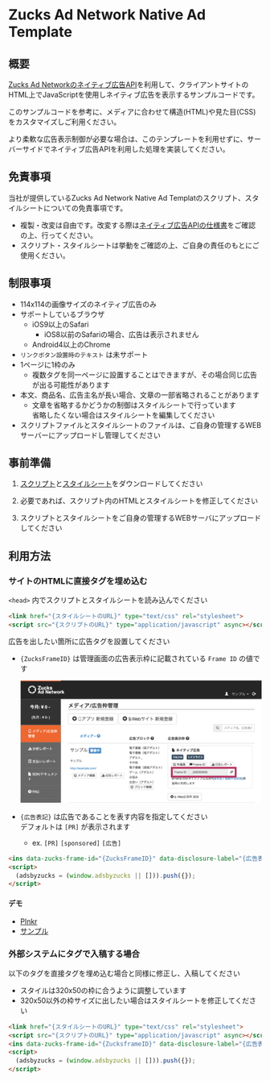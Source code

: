 # Zucks Ad Network Native Ad Template

## 概要

[Zucks Ad Networkのネイティブ広告API](https://github.com/zucks/ZucksAdNetworkDocuments/blob/master/webapi/Zucks-Ad-Network-Native-api-specification-v2.md)を利用して、クライアントサイトのHTML上でJavaScriptを使用しネイティブ広告を表示するサンプルコードです。

このサンプルコードを参考に、メディアに合わせて構造(HTML)や見た目(CSS)をカスタマイズしご利用ください。

より柔軟な広告表示制御が必要な場合は、このテンプレートを利用せずに、サーバーサイドでネイティブ広告APIを利用した処理を実装してください。


## 免責事項

当社が提供しているZucks Ad Network Native Ad Templatのスクリプト、スタイルシートについての免責事項です。

* 複製・改変は自由です。改変する際は[ネイティブ広告APIの仕様書](https://github.com/zucks/ZucksAdNetworkDocuments/blob/master/webapi/Zucks-Ad-Network-Native-api-specification-v2.md)をご確認の上、行ってください。
* スクリプト・スタイルシートは挙動をご確認の上、ご自身の責任のもとにご使用ください。


## 制限事項

* 114x114の画像サイズのネイティブ広告のみ
* サポートしているブラウザ　
    * iOS9以上のSafari
        * iOS8以前のSafariの場合、広告は表示されません
    * Android4以上のChrome
* `リンクボタン設置時のテキスト` は未サポート
* 1ページに1枠のみ
    * 複数タグを同一ページに設置することはできますが、その場合同じ広告が出る可能性があります
* 本文、商品名、広告主名が長い場合、文章の一部省略されることがあります
    * 文章を省略するかどうかの制御はスタイルシートで行っています  
      省略したくない場合はスタイルシートを編集してください
* スクリプトファイルとスタイルシートのファイルは、ご自身の管理するWEBサーバーにアップロードし管理してください


## 事前準備

1. [スクリプト](https://ms.zucksadnetwork.com/media/native/template/native-114x114-01.js)と[スタイルシート](https://ms.zucksadnetwork.com/media/native/template/native-114x114-01.css)をダウンロードしてください

2. 必要であれば、スクリプト内のHTMLとスタイルシートを修正してください

3. スクリプトとスタイルシートをご自身の管理するWEBサーバにアップロードしてください


## 利用方法

### サイトのHTMLに直接タグを埋め込む

`<head>` 内でスクリプトとスタイルシートを読み込んでください

```html
<link href="{スタイルシートのURL}" type="text/css" rel="stylesheet">
<script src="{スクリプトのURL}" type="application/javascript" async></script>
```

広告を出したい箇所に広告タグを設置してください

* `{ZucksFrameID}` は管理画面の広告表示枠に記載されている `Frame ID` の値です

    ![例](frameid.png)


* `{広告表記}` は広告であることを表す内容を指定してください  
    デフォルトは `[PR]` が表示されます
    * ex. `[PR]` `[sponsored]` `[広告]`

```html
<ins data-zucks-frame-id="{ZucksFrameID}" data-disclosure-label="{広告表記}"></ins>
<script>
  (adsbyzucks = (window.adsbyzucks || [])).push({});
</script>
```

#### デモ

* [Plnkr](http://embed.plnkr.co/rwg9gry03ADK6PljJfXd/)
* [サンプル](https://ms.zucksadnetwork.com/media/native/template/114x114.html)


### 外部システムにタグで入稿する場合


以下のタグを直接タグを埋め込む場合と同様に修正し、入稿してください

* スタイルは320x50の枠に合うように調整しています
* 320x50以外の枠サイズに出したい場合はスタイルシートを修正してください

```html
<link href="{スタイルシートのURL}" type="text/css" rel="stylesheet">
<script src="{スクリプトのURL}" type="application/javascript" async></script>
<ins data-zucks-frame-id="{ZucksframeID}" data-disclosure-label="{広告表記}"></ins>
<script>
  (adsbyzucks = (window.adsbyzucks || [])).push({});
</script>
```
